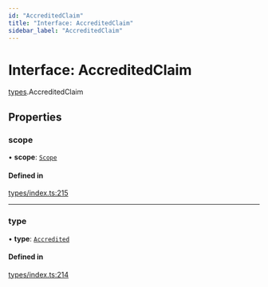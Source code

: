```yaml
---
id: "AccreditedClaim"
title: "Interface: AccreditedClaim"
sidebar_label: "AccreditedClaim"
---
```


# Interface: AccreditedClaim

[types](../../../modules/Types/Types.md).AccreditedClaim

## Properties

### scope

• **scope**: [`Scope`](../Scope/Scope.md)

#### Defined in

[types/index.ts:215](https://github.com/PolymeshAssociation/polymesh-sdk/blob/15be87e8/src/types/index.ts#L215)

___

### type

• **type**: [`Accredited`](../../../enums/Types/ClaimType/ClaimType.md#accredited)

#### Defined in

[types/index.ts:214](https://github.com/PolymeshAssociation/polymesh-sdk/blob/15be87e8/src/types/index.ts#L214)

